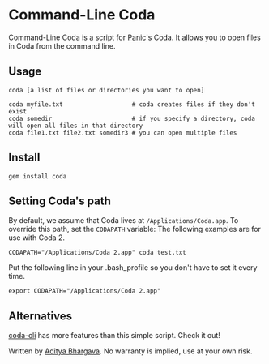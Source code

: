 # Command-Line Coda

Command-Line Coda is a script for [Panic](http://panic.com)'s Coda. It allows you to open files in Coda from the command line.

## Usage

	coda [a list of files or directories you want to open]

	coda myfile.txt                   # coda creates files if they don't exist
	coda somedir                      # if you specify a directory, coda will open all files in that directory
	coda file1.txt file2.txt somedir3 # you can open multiple files

## Install

	gem install coda

## Setting Coda's path

By default, we assume that Coda lives at `/Applications/Coda.app`. To override this path, set the `CODAPATH` variable:
The following examples are for use with Coda 2.

	CODAPATH="/Applications/Coda 2.app" coda test.txt

Put the following line in your .bash_profile so you don't have to set it every time.

	export CODAPATH="/Applications/Coda 2.app"
  
## Alternatives

[coda-cli](http://justinhileman.info/coda-cli/) has more features than this simple script. Check it out!

Written by [Aditya Bhargava](http://adit.io). No warranty is implied, use at your own risk.

